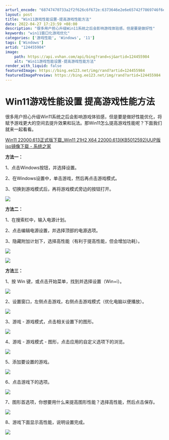 ```yaml
---
arturl_encode: "68747470733a2f2f626c6f672e:6373646e2e6e65742f7869746f6e677a68696a69616e65742f:61727469636c652f64657461696c732f313234343535393834"
layout: post
title: "Win11游戏性能设置-提高游戏性能方法"
date: 2022-04-27 17:23:59 +08:00
description: "很多用户担心升级Win11系统之后会影响游戏体验感，但是要是做好性"
keywords: "win11窗口化游戏优化"
categories: ['游戏性能', 'Windows', '11']
tags: ['Windows']
artid: "124455984"
image:
    path: https://api.vvhan.com/api/bing?rand=sj&artid=124455984
    alt: "Win11游戏性能设置-提高游戏性能方法"
render_with_liquid: false
featuredImage: https://bing.ee123.net/img/rand?artid=124455984
featuredImagePreview: https://bing.ee123.net/img/rand?artid=124455984
---
```


# Win11游戏性能设置 提高游戏性能方法

很多用户担心升级Win11系统之后会影响游戏体验感，但是要是做好性能优化，将赋予游戏更大的空间去提升效果和玩法。那Win11怎么提高游戏性能呢？下面我们就来一起看看。
[​​​​​​​​​​​](http://www.xitongzhijia.net/win11/244157.html?1651051241 "​​​​​​​​​​​​​​​​​​")

[Win11 22000.613正式版下载_Win11 21H2 X64 22000.613(KB5012592)UUP版iso镜像下载 - 系统之家](http://www.xitongzhijia.net/win11/244157.html?1651051241 "Win11 22000.613正式版下载_Win11 21H2 X64 22000.613(KB5012592)UUP版iso镜像下载 - 系统之家")

**方法一：**

1、点击Windows按钮，并选择设置。

2、在Windows设置中，单击游戏，然后再点击游戏模式。

3、切换到游戏模式后，再将游戏模式旁边的按钮打开。

![](https://i-blog.csdnimg.cn/blog_migrate/14bcbb2aeadb03f7f1292d8d16c79ade.png)

**方法二：**

1、在搜索栏中，输入电源计划。

2、点击编辑电源设置，并选择顶部的电源选项。

3、隐藏附加计划下，选择高性能（有利于提高性能，但会增加功耗）。

![](https://i-blog.csdnimg.cn/blog_migrate/3797a26eaadd8d0e66b795ecf214b36f.png)

![](https://i-blog.csdnimg.cn/blog_migrate/8beaa9094d1f43232b28ffda1651b1f7.png)

**方法三：**

1、按 Win 键，或点击开始菜单，找到并选择设置（Win+i）。

![](https://i-blog.csdnimg.cn/blog_migrate/2819920b390f297021fcb7ef43ed4943.png)

2、设置窗口，左侧点击游戏，右侧点击游戏模式（优化电脑以便播放）。

![](https://i-blog.csdnimg.cn/blog_migrate/7fc688008b1541f218338c5c77135b95.png)

3、游戏 - 游戏模式，点击相关设置下的图形。

![](https://i-blog.csdnimg.cn/blog_migrate/0162422e9a203608f50cdf08c1854871.png)

4、游戏 - 游戏模式 - 图形，点击应用的自定义选项下的浏览。

![](https://i-blog.csdnimg.cn/blog_migrate/04838fb54e2de3a2d60bc119c68ebde8.png)

5、添加要设置的游戏。

![](https://i-blog.csdnimg.cn/blog_migrate/c82ce319fc2e6ef6f14aa366b2717785.png)

6、点击游戏下的选项。

![](https://i-blog.csdnimg.cn/blog_migrate/c7a8776f14cfe49375fa2c3033294dae.png)

7、图形首选项，你想要用什么来提高图形性能？选择高性能，然后点击保存。

![](https://i-blog.csdnimg.cn/blog_migrate/63da7a2452b45ffae4dac423877a9edf.png)

8、游戏下面显示高性能，说明设置完成。

![](https://i-blog.csdnimg.cn/blog_migrate/6de8cf396508abe50d49390a1536c06d.png)